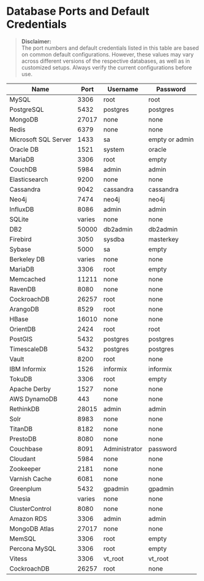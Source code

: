 # Database Ports and Default Credentials

> **Disclaimer:**  
> The port numbers and default credentials listed in this table are based on common default configurations. However, these values may vary across different versions of the respective databases, as well as in customized setups. Always verify the current configurations before use.

| Name                 | Port   | Username      | Password       |
| -------------------- | ------ | ------------- | -------------- |
| MySQL                | 3306   | root          | root           |
| PostgreSQL           | 5432   | postgres      | postgres       |
| MongoDB              | 27017  | none          | none           |
| Redis                | 6379   | none          | none           |
| Microsoft SQL Server | 1433   | sa            | empty or admin |
| Oracle DB            | 1521   | system        | oracle         |
| MariaDB              | 3306   | root          | empty          |
| CouchDB              | 5984   | admin         | admin          |
| Elasticsearch        | 9200   | none          | none           |
| Cassandra            | 9042   | cassandra     | cassandra      |
| Neo4j                | 7474   | neo4j         | neo4j          |
| InfluxDB             | 8086   | admin         | admin          |
| SQLite               | varies | none          | none           |
| DB2                  | 50000  | db2admin      | db2admin       |
| Firebird             | 3050   | sysdba        | masterkey      |
| Sybase               | 5000   | sa            | empty          |
| Berkeley DB          | varies | none          | none           |
| MariaDB              | 3306   | root          | empty          |
| Memcached            | 11211  | none          | none           |
| RavenDB              | 8080   | none          | none           |
| CockroachDB          | 26257  | root          | none           |
| ArangoDB             | 8529   | root          | none           |
| HBase                | 16010  | none          | none           |
| OrientDB             | 2424   | root          | root           |
| PostGIS              | 5432   | postgres      | postgres       |
| TimescaleDB          | 5432   | postgres      | postgres       |
| Vault                | 8200   | root          | none           |
| IBM Informix         | 1526   | informix      | informix       |
| TokuDB               | 3306   | root          | empty          |
| Apache Derby         | 1527   | none          | none           |
| AWS DynamoDB         | 443    | none          | none           |
| RethinkDB            | 28015  | admin         | admin          |
| Solr                 | 8983   | none          | none           |
| TitanDB              | 8182   | none          | none           |
| PrestoDB             | 8080   | none          | none           |
| Couchbase            | 8091   | Administrator | password       |
| Cloudant             | 5984   | none          | none           |
| Zookeeper            | 2181   | none          | none           |
| Varnish Cache        | 6081   | none          | none           |
| Greenplum            | 5432   | gpadmin       | gpadmin        |
| Mnesia               | varies | none          | none           |
| ClusterControl       | 8080   | none          | none           |
| Amazon RDS           | 3306   | admin         | admin          |
| MongoDB Atlas        | 27017  | none          | none           |
| MemSQL               | 3306   | root          | empty          |
| Percona MySQL        | 3306   | root          | empty          |
| Vitess               | 3306   | vt_root       | vt_root        |
| CockroachDB          | 26257  | root          | none           |
